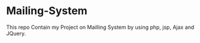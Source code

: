 # Mailing-System
This repo Contain my Project on Mailling System by using php, jsp, Ajax and JQuery.
